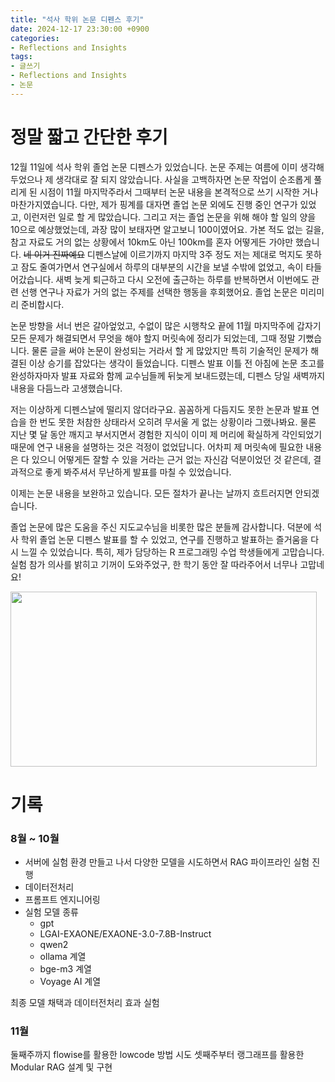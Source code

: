 ```yaml
---
title: "석사 학위 논문 디펜스 후기"
date: 2024-12-17 23:30:00 +0900
categories:
- Reflections and Insights
tags:
- 글쓰기
- Reflections and Insights
- 논문
---
```


# 정말 짧고 간단한 후기

12월 11일에 석사 학위 졸업 논문 디펜스가 있었습니다. 논문 주제는 여름에 이미 생각해두었으나 제 생각대로 잘 되지 않았습니다. 사실을 고백하자면 논문 작업이 순조롭게 풀리게 된 시점이 11월 마지막주라서 그때부터 논문 내용을 본격적으로 쓰기 시작한 거나 마찬가지였습니다. 다만, 제가 핑계를 대자면 졸업 논문 외에도 진행 중인 연구가 있었고, 이런저런 일로 할 게 많았습니다. 그리고 저는 졸업 논문을 위해 해야 할 일의 양을 10으로 예상했었는데, 과장 많이 보태자면 알고보니 100이였어요. 가본 적도 없는 길을, 참고 자료도 거의 없는 상황에서 10km도 아닌 100km를 혼자 어떻게든 가야만 했습니다. ~~네 이거 진짜예요~~ 디펜스날에 이르기까지 마지막 3주 정도 저는 제대로 먹지도 못하고 잠도 줄여가면서 연구실에서 하루의 대부분의 시간을 보낼 수밖에 없었고, 속이 타들어갔습니다. 새벽 늦게 퇴근하고 다시 오전에 출근하는 하루를 반복하면서 이번에도 관련 선행 연구나 자료가 거의 없는 주제를 선택한 행동을 후회했어요. 졸업 논문은 미리미리 준비합시다.

논문 방향을 서너 번은 갈아엎었고, 수없이 많은 시행착오 끝에 11월 마지막주에 갑자기 모든 문제가 해결되면서 무엇을 해야 할지 머릿속에 정리가 되었는데, 그때 정말 기뻤습니다. 물론 글을 써야 논문이 완성되는 거라서 할 게 많았지만 특히 기술적인 문제가 해결된 이상 승기를 잡았다는 생각이 들었습니다. 디펜스 발표 이틀 전 아침에 논문 초고를 완성하자마자 발표 자료와 함께 교수님들께 뒤늦게 보내드렸는데, 디펜스 당일 새벽까지 내용을 다듬느라 고생했습니다. 

저는 이상하게 디펜스날에 떨리지 않더라구요. 꼼꼼하게 다듬지도 못한 논문과 발표 연습을 한 번도 못한 처참한 상태라서 오히려 무서울 게 없는 상황이라 그랬나봐요. 물론 지난 몇 달 동안 깨지고 부서지면서 경험한 지식이 이미 제 머리에 확실하게 각인되었기 때문에 연구 내용을 설명하는 것은 걱정이 없었답니다. 어차피 제 머릿속에 필요한 내용은 다 있으니 어떻게든 잘할 수 있을 거라는 근거 없는 자신감 덕분이었던 것 같은데, 결과적으로 좋게 봐주셔서 무난하게 발표를 마칠 수 있었습니다. 

이제는 논문 내용을 보완하고 있습니다. 모든 절차가 끝나는 날까지 흐트러지면 안되겠습니다.

졸업 논문에 많은 도움을 주신 지도교수님을 비롯한 많은 분들께 감사합니다. 덕분에 석사 학위 졸업 논문 디펜스 발표를 할 수 있었고, 연구를 진행하고 발표하는 즐거움을 다시 느낄 수 있었습니다. 특히, 제가 담당하는 R 프로그래밍 수업 학생들에게 고맙습니다. 실험 참가 의사를 밝히고 기꺼이 도와주었구, 한 학기 동안 잘 따라주어서 너무나 고맙네요!


<img src="https://i.imgur.com/fWA8MZz.jpeg" width="490" height="280"/>


<br>

# 기록
### 8월 ~ 10월
- 서버에 실험 환경 만들고 나서 다양한 모델을 시도하면서 RAG 파이프라인 실험 진행
- 데이터전처리
- 프롬프트 엔지니어링
- 실험 모델 종류
    - gpt 
    - LGAI-EXAONE/EXAONE-3.0-7.8B-Instruct
    - qwen2
    - ollama 계열
    - bge-m3 계열
    - Voyage AI 계열

최종 모델 채택과 데이터전처리 효과 실험

### 11월
둘째주까지 flowise를 활용한 lowcode 방법 시도
셋째주부터 랭그래프를 활용한 Modular RAG 설계 및 구현



